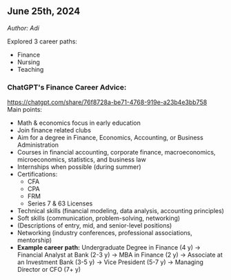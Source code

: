 ## June 25th, 2024
<em>Author: Adi</em>

Explored 3 career paths:
- Finance
- Nursing
- Teaching

### ChatGPT's Finance Career Advice:
<https://chatgpt.com/share/76f8728a-be71-4768-919e-a23b4e3bb758><br/>
Main points:
- Math & economics focus in early education
- Join finance related clubs
- Aim for a degree in Finance, Economics, Accounting, or Business Administration
- Courses in financial accounting, corporate finance, macroeconomics, microeconomics, statistics, and business law
- Internships when possible (during summer)
- Certifications:
  - CFA
  - CPA
  - FRM
  - Series 7 & 63 Licenses
- Technical skills (financial modeling, data analysis, accounting principles)
- Soft skills (communication, problem-solving, networking)
- (Descriptions of entry, mid, and senior-level positions)
- Networking (industry conferences, professional associations, mentorship)
- **Example career path:** Undergraduate Degree in Finance (4 y) -> Financial Analyst at Bank (2-3 y) -> MBA in Finance (2 y) -> Associate at an Investment Bank (3-5 y) -> Vice President (5-7 y) -> Managing Director or CFO (7+ y) 
